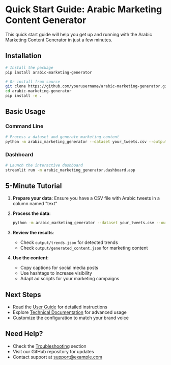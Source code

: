 # Quick Start Guide: Arabic Marketing Content Generator

This quick start guide will help you get up and running with the Arabic Marketing Content Generator in just a few minutes.

## Installation

```bash
# Install the package
pip install arabic-marketing-generator

# Or install from source
git clone https://github.com/yourusername/arabic-marketing-generator.git
cd arabic-marketing-generator
pip install -e .
```

## Basic Usage

### Command Line

```bash
# Process a dataset and generate marketing content
python -m arabic_marketing_generator --dataset your_tweets.csv --output_dir ./output
```

### Dashboard

```bash
# Launch the interactive dashboard
streamlit run -m arabic_marketing_generator.dashboard.app
```

## 5-Minute Tutorial

1. **Prepare your data**: Ensure you have a CSV file with Arabic tweets in a column named "text"

2. **Process the data**:
   ```bash
   python -m arabic_marketing_generator --dataset your_tweets.csv --output_dir ./output
   ```

3. **Review the results**:
   - Check `output/trends.json` for detected trends
   - Check `output/generated_content.json` for marketing content

4. **Use the content**:
   - Copy captions for social media posts
   - Use hashtags to increase visibility
   - Adapt ad scripts for your marketing campaigns

## Next Steps

- Read the [User Guide](user_guide.md) for detailed instructions
- Explore [Technical Documentation](technical_docs.md) for advanced usage
- Customize the configuration to match your brand voice

## Need Help?

- Check the [Troubleshooting](user_guide.md#troubleshooting) section
- Visit our GitHub repository for updates
- Contact support at support@example.com
